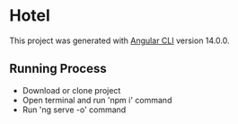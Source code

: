 # Hotel

This project was generated with [Angular CLI](https://github.com/angular/angular-cli) version 14.0.0.

## Running Process
*  Download or clone project
*  Open terminal and run 'npm i' command
*  Run 'ng serve -o' command




